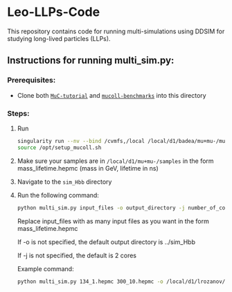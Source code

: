 # Leo-LLPs-Code

This repository contains code for running multi-simulations using DDSIM for studying long-lived particles (LLPs).

## Instructions for running multi_sim.py:

### Prerequisites:
- Clone both [`MuC-tutorial`](https://github.com/MuonColliderSoft/MuC-Tutorial) and [`mucoll-benchmarks`](https://github.com/MuonColliderSoft/mucoll-benchmarks/tree/main) into this directory


### Steps:
1. Run
    ```bash
    singularity run --nv --bind /cvmfs,/local /local/d1/badea/mu+mu-/mucoll-deploy.sif
    source /opt/setup_mucoll.sh
    ```
2. Make sure your samples are in `/local/d1/mu+mu-/samples` in the form mass_lifetime.hepmc (mass in GeV, lifetime in ns)
3. Navigate to the `sim_Hbb` directory
4. Run the following command:

   ```bash
   python multi_sim.py input_files -o output_directory -j number_of_cores
   ```
   Replace input_files with as many input files as you want in the form mass_lifetime.hepmc

   If -o is not specified, the default output directory is ../sim_Hbb
   
   If -j is not specified, the default is 2 cores
   
   Example command:
   ```bash
   python multi_sim.py 134_1.hepmc 300_10.hepmc -o /local/d1/lrozanov/mucoll-tutorial-2023/sim_Hbb -j 2
   ```

